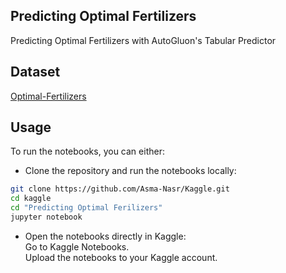 ## Predicting Optimal Fertilizers
Predicting Optimal Fertilizers with AutoGluon's Tabular Predictor
## Dataset
[Optimal-Fertilizers](https://www.kaggle.com/competitions/playground-series-s5e6/data)

## Usage
To run the notebooks, you can either:

- Clone the repository and run the notebooks locally:
```bash
git clone https://github.com/Asma-Nasr/Kaggle.git
cd kaggle
cd "Predicting Optimal Ferilizers"
jupyter notebook
```
- Open the notebooks directly in Kaggle: \
Go to Kaggle Notebooks. \
Upload the notebooks to your Kaggle account.
